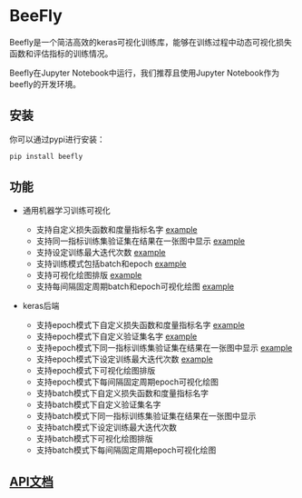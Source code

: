 # BeeFly

Beefly是一个简洁高效的keras可视化训练库，能够在训练过程中动态可视化损失函数和评估指标的训练情况。

Beefly在Jupyter Notebook中运行，我们推荐且使用Jupyter Notebook作为beefly的开发环境。

## 安装
你可以通过pypi进行安装：
```Bash
pip install beefly 
```

## 功能
- 通用机器学习训练可视化
  - 支持自定义损失函数和度量指标名字 [example](/example/example1.py)
  - 支持同一指标训练集验证集在结果在一张图中显示 [example](/example/example2.py)
  - 支持设定训练最大迭代次数 [example](/example/example3.py)
  - 支持训练模式包括batch和epoch [example](/example/example4.py)
  - 支持可视化绘图排版 [example](/example/example5.py)
  - 支持每间隔固定周期batch和epoch可视化绘图 [example](/example/example6.py)

- keras后端
  - 支持epoch模式下自定义损失函数和度量指标名字 [example](/example/example7.py)
  - 支持epoch模式下自定义验证集名字 [example](/example/example8.py)
  - 支持epoch模式下同一指标训练集验证集在结果在一张图中显示 [example](/example/example8.py)
  - 支持epoch模式下设定训练最大迭代次数 [example](/example/example9.py)
  - 支持epoch模式下可视化绘图排版
  - 支持epoch模式下每间隔固定周期epoch可视化绘图
  - 支持batch模式下自定义损失函数和度量指标名字
  - 支持batch模式下自定义验证集名字
  - 支持batch模式下同一指标训练集验证集在结果在一张图中显示
  - 支持batch模式下设定训练最大迭代次数
  - 支持batch模式下可视化绘图排版
  - 支持batch模式下每间隔固定周期epoch可视化绘图

## [API文档](/document/Chinese_API.md)
